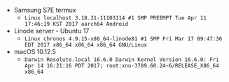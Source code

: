 - Samsung S7E termux
  - `Linux localhost 3.18.31-11103114 #1 SMP PREEMPT Tue Apr 11 17:46:19 KST 2017 aarch64 Android`
- Linode server - Ubuntu 17
  - `Linux chronos 4.9.15-x86_64-linode81 #1 SMP Fri Mar 17 09:47:36 EDT 2017 x86_64 x86_64 x86_64 GNU/Linux`
- macOS 10.12.5
  - `Darwin Resolute.local 16.6.0 Darwin Kernel Version 16.6.0: Fri Apr 14 16:21:16 PDT 2017; root:xnu-3789.60.24~6/RELEASE_X86_64 x86_64`
